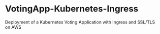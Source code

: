 # VotingApp-Kubernetes-Ingress
Deployment of a Kubernetes Voting Application with Ingress and SSL/TLS on AWS
